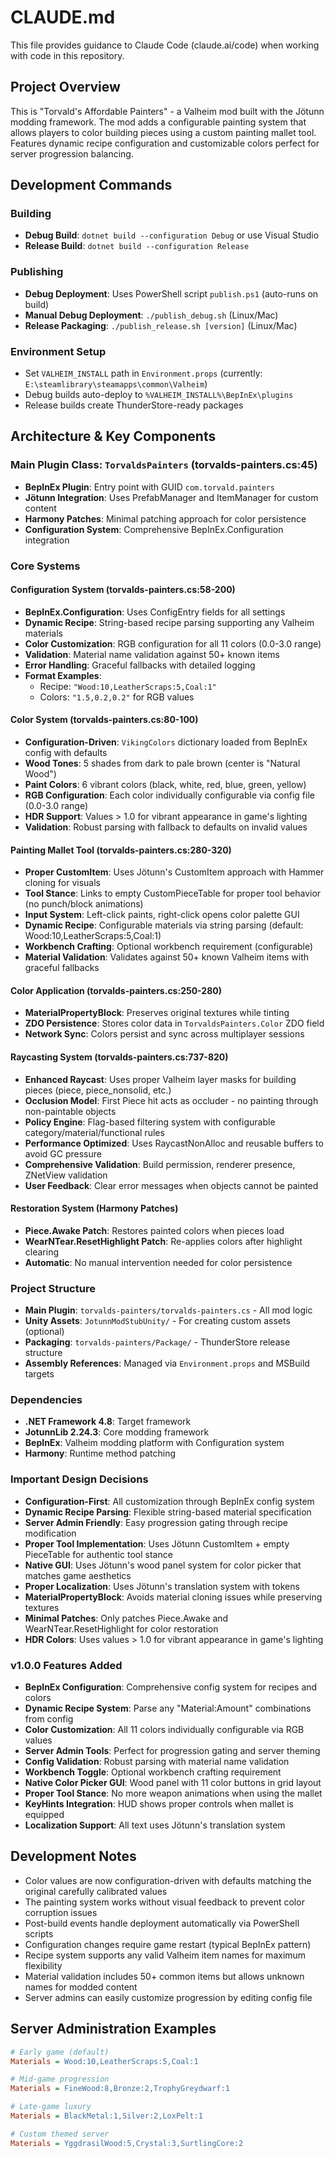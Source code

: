 # CLAUDE.md

This file provides guidance to Claude Code (claude.ai/code) when working with code in this repository.

## Project Overview

This is "Torvald's Affordable Painters" - a Valheim mod built with the Jötunn modding framework. The mod adds a configurable painting system that allows players to color building pieces using a custom painting mallet tool. Features dynamic recipe configuration and customizable colors perfect for server progression balancing.

## Development Commands

### Building
- **Debug Build**: `dotnet build --configuration Debug` or use Visual Studio
- **Release Build**: `dotnet build --configuration Release`

### Publishing
- **Debug Deployment**: Uses PowerShell script `publish.ps1` (auto-runs on build)
- **Manual Debug Deployment**: `./publish_debug.sh` (Linux/Mac) 
- **Release Packaging**: `./publish_release.sh [version]` (Linux/Mac)

### Environment Setup
- Set `VALHEIM_INSTALL` path in `Environment.props` (currently: `E:\steamlibrary\steamapps\common\Valheim`)
- Debug builds auto-deploy to `%VALHEIM_INSTALL%\BepInEx\plugins`
- Release builds create ThunderStore-ready packages

## Architecture & Key Components

### Main Plugin Class: `TorvaldsPainters` (torvalds-painters.cs:45)
- **BepInEx Plugin**: Entry point with GUID `com.torvald.painters`
- **Jötunn Integration**: Uses PrefabManager and ItemManager for custom content
- **Harmony Patches**: Minimal patching approach for color persistence
- **Configuration System**: Comprehensive BepInEx.Configuration integration

### Core Systems

#### Configuration System (torvalds-painters.cs:58-200)
- **BepInEx.Configuration**: Uses ConfigEntry fields for all settings
- **Dynamic Recipe**: String-based recipe parsing supporting any Valheim materials
- **Color Customization**: RGB configuration for all 11 colors (0.0-3.0 range)
- **Validation**: Material name validation against 50+ known items
- **Error Handling**: Graceful fallbacks with detailed logging
- **Format Examples**:
  - Recipe: `"Wood:10,LeatherScraps:5,Coal:1"`
  - Colors: `"1.5,0.2,0.2"` for RGB values

#### Color System (torvalds-painters.cs:80-100)
- **Configuration-Driven**: `VikingColors` dictionary loaded from BepInEx config with defaults
- **Wood Tones**: 5 shades from dark to pale brown (center is "Natural Wood")  
- **Paint Colors**: 6 vibrant colors (black, white, red, blue, green, yellow)
- **RGB Configuration**: Each color individually configurable via config file (0.0-3.0 range)
- **HDR Support**: Values > 1.0 for vibrant appearance in game's lighting
- **Validation**: Robust parsing with fallback to defaults on invalid values

#### Painting Mallet Tool (torvalds-painters.cs:280-320)
- **Proper CustomItem**: Uses Jötunn's CustomItem approach with Hammer cloning for visuals
- **Tool Stance**: Links to empty CustomPieceTable for proper tool behavior (no punch/block animations)
- **Input System**: Left-click paints, right-click opens color palette GUI
- **Dynamic Recipe**: Configurable materials via string parsing (default: Wood:10,LeatherScraps:5,Coal:1)
- **Workbench Crafting**: Optional workbench requirement (configurable)
- **Material Validation**: Validates against 50+ known Valheim items with graceful fallbacks

#### Color Application (torvalds-painters.cs:250-280)
- **MaterialPropertyBlock**: Preserves original textures while tinting
- **ZDO Persistence**: Stores color data in `TorvaldsPainters.Color` ZDO field
- **Network Sync**: Colors persist and sync across multiplayer sessions

#### Raycasting System (torvalds-painters.cs:737-820)
- **Enhanced Raycast**: Uses proper Valheim layer masks for building pieces (piece, piece_nonsolid, etc.)
- **Occlusion Model**: First Piece hit acts as occluder - no painting through non-paintable objects
- **Policy Engine**: Flag-based filtering system with configurable category/material/functional rules
- **Performance Optimized**: Uses RaycastNonAlloc and reusable buffers to avoid GC pressure
- **Comprehensive Validation**: Build permission, renderer presence, ZNetView validation
- **User Feedback**: Clear error messages when objects cannot be painted

#### Restoration System (Harmony Patches)
- **Piece.Awake Patch**: Restores painted colors when pieces load
- **WearNTear.ResetHighlight Patch**: Re-applies colors after highlight clearing
- **Automatic**: No manual intervention needed for color persistence

### Project Structure
- **Main Plugin**: `torvalds-painters/torvalds-painters.cs` - All mod logic
- **Unity Assets**: `JotunnModStubUnity/` - For creating custom assets (optional)
- **Packaging**: `torvalds-painters/Package/` - ThunderStore release structure
- **Assembly References**: Managed via `Environment.props` and MSBuild targets

### Dependencies
- **.NET Framework 4.8**: Target framework
- **JotunnLib 2.24.3**: Core modding framework
- **BepInEx**: Valheim modding platform with Configuration system
- **Harmony**: Runtime method patching

### Important Design Decisions
- **Configuration-First**: All customization through BepInEx config system
- **Dynamic Recipe Parsing**: Flexible string-based material specification
- **Server Admin Friendly**: Easy progression gating through recipe modification
- **Proper Tool Implementation**: Uses Jötunn CustomItem + empty PieceTable for authentic tool stance
- **Native GUI**: Uses Jötunn's wood panel system for color picker that matches game aesthetics
- **Proper Localization**: Uses Jötunn's translation system with tokens
- **MaterialPropertyBlock**: Avoids material cloning issues while preserving textures
- **Minimal Patches**: Only patches Piece.Awake and WearNTear.ResetHighlight for color restoration
- **HDR Colors**: Uses values > 1.0 for vibrant appearance in game's lighting

### v1.0.0 Features Added
- **BepInEx Configuration**: Comprehensive config system for recipes and colors
- **Dynamic Recipe System**: Parse any "Material:Amount" combinations from config
- **Color Customization**: All 11 colors individually configurable via RGB values
- **Server Admin Tools**: Perfect for progression gating and server theming
- **Config Validation**: Robust parsing with material name validation
- **Workbench Toggle**: Optional workbench crafting requirement
- **Native Color Picker GUI**: Wood panel with 11 color buttons in grid layout
- **Proper Tool Stance**: No more weapon animations when using the mallet
- **KeyHints Integration**: HUD shows proper controls when mallet is equipped
- **Localization Support**: All text uses Jötunn's translation system

## Development Notes
- Color values are now configuration-driven with defaults matching the original carefully calibrated values
- The painting system works without visual feedback to prevent color corruption issues
- Post-build events handle deployment automatically via PowerShell scripts
- Configuration changes require game restart (typical BepInEx pattern)
- Recipe system supports any valid Valheim item names for maximum flexibility
- Material validation includes 50+ common items but allows unknown names for modded content
- Server admins can easily customize progression by editing config file

## Server Administration Examples
```ini
# Early game (default)
Materials = Wood:10,LeatherScraps:5,Coal:1

# Mid-game progression 
Materials = FineWood:8,Bronze:2,TrophyGreydwarf:1

# Late-game luxury
Materials = BlackMetal:1,Silver:2,LoxPelt:1

# Custom themed server
Materials = YggdrasilWood:5,Crystal:3,SurtlingCore:2
```